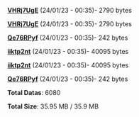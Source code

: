 [**VHRj7UgE**](/data/VHRj7UgE.txt) (24/01/23 - 00:35)- 2790 bytes

[**VHRj7UgE**](/data/VHRj7UgE.txt) (24/01/23 - 00:35)- 2790 bytes

[**Qe76RPyf**](/data/Qe76RPyf.txt) (24/01/23 - 00:35)- 242 bytes

[**iiktp2nt**](/data/iiktp2nt.txt) (24/01/23 - 00:35)- 40095 bytes

[**iiktp2nt**](/data/iiktp2nt.txt) (24/01/23 - 00:35)- 40095 bytes

[**Qe76RPyf**](/data/Qe76RPyf.txt) (24/01/23 - 00:35)- 242 bytes

**Total Datas**: 6080

**Total Size**: 35.95 MB / 35.9 MB
